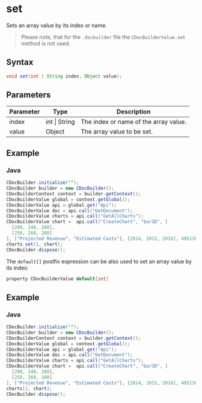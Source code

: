 # set

Sets an array value by its index or name.

> Please note, that for the `.docbuilder` file the `CDocBuilderValue.set` method is not used.

## Syntax

```java
void set(int | String index, Object value);
```

## Parameters


| Parameter | Type          | Description                           |
| --------- | ------------- | ------------------------------------- |
| index     | int \| String | The index or name of the array value. |
| value     | Object        | The array value to be set.            |

## Example

### Java

``` java
CDocBuilder.initialize("");
CDocBuilder builder = new CDocBuilder();
CDocBuilderContext context = builder.getContext();
CDocBuilderValue global = context.getGlobal();
CDocBuilderValue api = global.get("Api");
CDocBuilderValue doc = api.call("GetDocument");
CDocBuilderValue charts = api.call("GetAllCharts");
CDocBuilderValue chart =  api.call("CreateChart", "bar3D", [
  [200, 240, 280],
  [250, 260, 280]
], ["Projected Revenue", "Estimated Costs"], [2014, 2015, 2016], 4051300, 2347595, 24);
charts.set(1, chart);
CDocBuilder.dispose();
```

The `default[]` postfix expression can be also used to set an array value by its index:

``` java
property CDocBuilderValue default[int]
```

## Example

### Java

``` java
CDocBuilder.initialize("");
CDocBuilder builder = new CDocBuilder();
CDocBuilderContext context = builder.getContext();
CDocBuilderValue global = context.getGlobal();
CDocBuilderValue api = global.get("Api");
CDocBuilderValue doc = api.call("GetDocument");
CDocBuilderValue charts = api.call("GetAllCharts");
CDocBuilderValue chart =  api.call("CreateChart", "bar3D", [
  [200, 240, 280],
  [250, 260, 280]
], ["Projected Revenue", "Estimated Costs"], [2014, 2015, 2016], 4051300, 2347595, 24);
charts[1, chart];
CDocBuilder.dispose();
```
